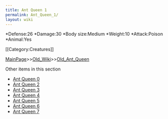 ```yaml
---
title: Ant Queen 1
permalink: Ant_Queen_1/
layout: wiki
---
```

*Defense:26
*Damage:30
*Body size:Medium
*Weight:10
*Attack:Poison
*Animal:Yes

[[Category:Creatures]]

[MainPage](/keeperrl_wiki/ "wikilink")>>[Old_Wiki](/keeperrl_wiki/Old_Wiki "wikilink")>>[Old_Ant_Queen](/keeperrl_wiki/Old_Ant_Queen "wikilink")

Other items in this section
-    [Ant Queen 0](/keeperrl_wiki/Ant_Queen_0 "wikilink")
-    [Ant Queen 2](/keeperrl_wiki/Ant_Queen_2 "wikilink")
-    [Ant Queen 3](/keeperrl_wiki/Ant_Queen_3 "wikilink")
-    [Ant Queen 4](/keeperrl_wiki/Ant_Queen_4 "wikilink")
-    [Ant Queen 5](/keeperrl_wiki/Ant_Queen_5 "wikilink")
-    [Ant Queen 6](/keeperrl_wiki/Ant_Queen_6 "wikilink")
-    [Ant Queen 7](/keeperrl_wiki/Ant_Queen_7 "wikilink")
